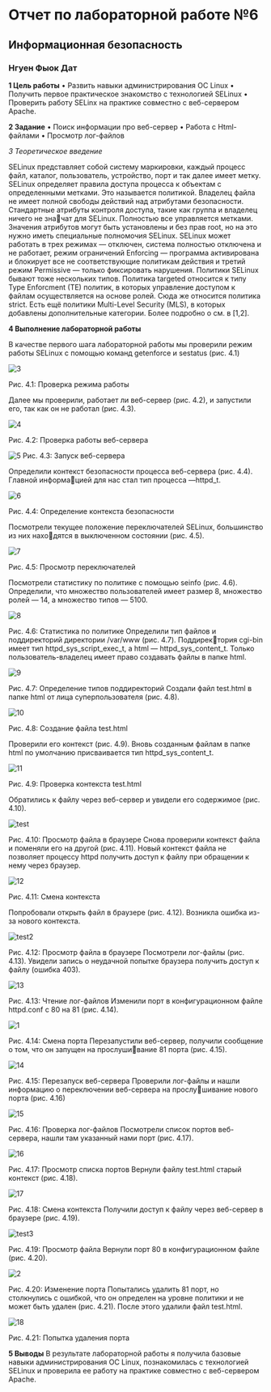 # Отчет по лабораторной работе №6
## Информационная безопасность
### Нгуен Фыок Дат

**1 Цель работы**
• Развить навыки администрирования ОС Linux
• Получить первое практическое знакомство с технологией SELinux
• Проверить работу SELinx на практике совместно с веб-сервером Apache.

**2 Задание**
• Поиск информации про веб-сервер
• Работа с Html-файлами
• Просмотр лог-файлов

*3 Теоретическое введение*

SELinux представляет собой систему маркировки, каждый процесс файл, каталог,
пользователь, устройство, порт и так далее имеет метку. SELinux определяет правила
доступа процесса к объектам с определенными метками. Это называется политикой.
Владелец файла не имеет полной свободы действий над атрибутами безопасности.
Стандартные атрибуты контроля доступа, такие как группа и владелец ничего не значат для SELinux. Полностью все управляется метками. Значения атрибутов могут быть
установлены и без прав root, но на это нужно иметь специальные полномочия SELinux.
SELinux может работать в трех режимах — отключен, система полностью отключена и
не работает, режим ограничений Enforcing — программа активирована и блокирует все не
соответствующие политикам действия и третий режим Permissive — только фиксировать
нарушения.
Политики SELinux бывают тоже нескольких типов. Политика targeted относится к типу
Type Enforcment (TE) политик, в которых управление доступом к файлам осуществляется
на основе ролей. Сюда же относится политика strict. Есть ещё политики Multi-Level
Security (MLS), в которых добавлены дополнительные категории.
Более подробно о см. в [1,2].

**4 Выполнение лабораторной работы**

В качестве первого шага лабораторной работы мы проверили режим работы SELinux с помощью команд getenforce и sestatus (рис. 4.1)

![3](https://github.com/pdat278/lab06-info-secu/assets/83130956/600d4468-3785-4efe-9907-3e93f1f8c462)

Рис. 4.1: Проверка режима работы

Далее мы проверили, работает ли веб-сервер (рис. 4.2), и запустили его, так как он не работал (рис. 4.3).

![4](https://github.com/pdat278/lab06-info-secu/assets/83130956/fe66a4e8-5e54-455a-bee6-e3042691eb73)

Рис. 4.2: Проверка работы веб-сервера

![5](https://github.com/pdat278/lab06-info-secu/assets/83130956/bf1bd65c-fe46-4de9-9c8a-2800ef6ebb3f)
Рис. 4.3: Запуск веб-сервера

Определили контекст безопасности процесса веб-сервера (рис. 4.4). Главной информацией для нас стал тип процесса —httpd_t.

![6](https://github.com/pdat278/lab06-info-secu/assets/83130956/4cc06063-f3d8-4418-b9f5-850c57f6ff15)

Рис. 4.4: Определение контекста безопасности

Посмотрели текущее положение переключателей SELinux, большинство из них находятся в выключенном состоянии (рис. 4.5).

![7](https://github.com/pdat278/lab06-info-secu/assets/83130956/1f0f4829-183d-4957-b118-3a3db76b7ba8)

Рис. 4.5: Просмотр переключателей

Посмотрели статистику по политике с помощью seinfo (рис. 4.6). Определили, что множество пользователей имеет размер 8, множество ролей — 14, а множество типов — 5100.

![8](https://github.com/pdat278/lab06-info-secu/assets/83130956/b81ab30b-4be7-4fda-af7f-f7466b35b46a)

Рис. 4.6: Статистика по политике
Определили тип файлов и поддиректорий директории /var/www (рис. 4.7). Поддиректория cgi-bin имеет тип httpd_sys_script_exec_t, а html — httpd_sys_content_t. Только пользователь-владелец имеет право создавать файлы в папке html.

![9](https://github.com/pdat278/lab06-info-secu/assets/83130956/4a7de50f-38c8-4fe8-82b3-394cdba0ce90)

Рис. 4.7: Определение типов поддиректорий
Создали файл test.html в папке html от лица суперпользователя (рис. 4.8).

![10](https://github.com/pdat278/lab06-info-secu/assets/83130956/759d2287-56de-479d-af54-43749353a52c)

Рис. 4.8: Создание файла test.html

Проверили его контекст (рис. 4.9). Вновь созданным файлам в папке html по умолчанию присваивается тип httpd_sys_content_t.

![11](https://github.com/pdat278/lab06-info-secu/assets/83130956/a56655db-7cba-45c2-9d67-dc7e79be7669)

Рис. 4.9: Проверка контекста test.html

Обратились к файлу через веб-сервер и увидели его содержимое (рис. 4.10).

![test](https://github.com/pdat278/lab06-info-secu/assets/83130956/4db3ec79-b323-4ef3-a763-d63185fe2cd6)

Рис. 4.10: Просмотр файла в браузере
Снова проверили контекст файла и поменяли его на другой (рис. 4.11). Новый контекст файла не позволяет процессу httpd получить доступ к файлу при обращении к нему через браузер.

![12](https://github.com/pdat278/lab06-info-secu/assets/83130956/4f8acb50-3e90-4ac9-9c58-ff618da2c22b)

Рис. 4.11: Смена контекста

Попробовали открыть файл в браузере (рис. 4.12). Возникла ошибка из-за нового
контекста.

![test2](https://github.com/pdat278/lab06-info-secu/assets/83130956/462fc54e-790b-4c38-8866-bd9941ea13bb)

Рис. 4.12: Просмотр файла в браузере
Посмотрели лог-файлы (рис. 4.13). Увидели запись о неудачной попытке браузера получить доступ к файлу (ошибка 403).

![13](https://github.com/pdat278/lab06-info-secu/assets/83130956/586fa71c-993e-42b5-9895-d5fda48bd4ae)

Рис. 4.13: Чтение лог-файлов
Изменили порт в конфигурационном файле httpd.conf с 80 на 81 (рис. 4.14).

![1](https://github.com/pdat278/lab06-info-secu/assets/83130956/1d45174d-f018-46bb-abc4-63bcd4d3e4f4)

Рис. 4.14: Смена порта
Перезапустили веб-сервер, получили сообщение о том, что он запущен на прослушивание 81 порта (рис. 4.15).

![14](https://github.com/pdat278/lab06-info-secu/assets/83130956/3010cfa0-02c9-408b-9d1f-35db710d8dd7)

Рис. 4.15: Перезапуск веб-сервера
Проверили лог-файлы и нашли информацию о переключении веб-сервера на прослушивание нового порта (рис. 4.16)

![15](https://github.com/pdat278/lab06-info-secu/assets/83130956/01b4ddf0-f1ff-49ae-b0e6-98f84d17d315)

Рис. 4.16: Проверка лог-файлов
Посмотрели список портов веб-сервера, нашли там указанный нами порт (рис. 4.17).

![16](https://github.com/pdat278/lab06-info-secu/assets/83130956/e46d7614-e45e-4fe9-bc0d-58326c7aa1d1)

Рис. 4.17: Просмотр списка портов
Вернули файлу test.html старый контекст (рис. 4.18).

![17](https://github.com/pdat278/lab06-info-secu/assets/83130956/4bb6253d-d8b2-450f-9cf6-853aedcc1dc6)

Рис. 4.18: Смена контекста
Получили доступ к файлу через веб-сервер в браузере (рис. 4.19).

![test3](https://github.com/pdat278/lab06-info-secu/assets/83130956/8856db9d-f13e-485d-a727-ddc2b3827420)

Рис. 4.19: Просмотр файла
Вернули порт 80 в конфигурационном файле (рис. 4.20).

![2](https://github.com/pdat278/lab06-info-secu/assets/83130956/e45bad41-bf0b-4371-bab0-26c8af8d7fad)

Рис. 4.20: Изменение порта
Попытались удалить 81 порт, но столкнулись с ошибкой, что он определен на уровне политики и не может быть удален (рис. 4.21). После этого удалили файл test.html.

![18](https://github.com/pdat278/lab06-info-secu/assets/83130956/1e8e8b48-b215-4870-9acb-646d26fc71cc)

Рис. 4.21: Попытка удаления порта

**5 Выводы**
В результате лабораторной работы я получила базовые навыки администрирования ОС Linux, познакомилась с технологией SELinux и проверила ее работу на практике совместно с веб-сервером Apache.





